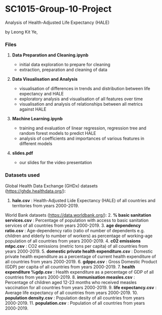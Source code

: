 # SC1015-Group-10-Project
Analysis of Health-Adjusted Life Expectancy (HALE)

by Leong Kit Ye,

###  Files  ###
1. **Data Preparation and Cleaning.ipynb**
    - initial data exploration to prepare for cleaning
    - extraction, preparation and cleaning of data

2. **Data Visualisation and Analysis**
    - visualisation of differences in trends and distribution between life expectancy and HALE
    - exploratory analysis and visualisation of all features over time
    - visualisation and analysis of relationships between all metrics against HALE

3. **Machine Learning.ipynb**
    - training and evaluation of linear regression, regression tree and random forest models to predict HALE
    - analysis of coefficients and importances of various features in different models

4. **slides.pdf**
    - our slides for the video presentation

###  Datasets used  ###
Global Health Data Exchange (GHDx) datasets (https://ghdx.healthdata.org/):
1. **hale.csv** : Health-Adjusted Lide Expectancy (HALE) of all countries and territories from years 2000-2019. 

World Bank datasets (https://data.worldbank.org/):
2. **% basic sanitation services.csv** : Percentage of population with access to basic sanitation services of all countries from years 2000-2019.
3. **age dependency ratio.csv** : Age-dependency ratio (ratio of number of dependents e.g. children and elderly to number of workers) as percentage of working-age population of all countries from years 2000-2019.
4. **c02 emissions mtpc.csv** : CO2 emissions (metric tons per capita) of all countries from years 2000-2019.
5. **domestic private health expenditure.csv** : Domestic private health expenditure as a percentage of current health expenditure of all countries from years 2000-2019.
6. **gdppc.csv** : Gross Domestic Product (GDP) per capita of all countries from years 2000-2019.
7. **health expenditure %gdp.csv** : Health expenditure as a percentage of GDP of all countries from years 2000-2019.
8. **immunisation measles.csv** : Percentage of children aged 12-23 months who received measles vaccination for all countries from years 2000-2019.
9. **life expectancy.csv** : Average life expectancy of all countries from years 2000-2019.
10. **population density.csv** : Population desity of all countries from years 2000-2019.
11. **population.csv** : Population of all countries from years 2000-2019.

